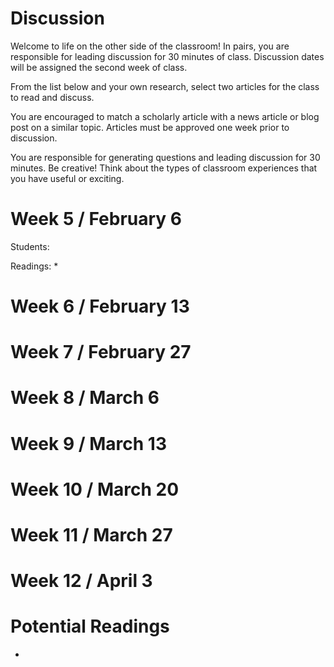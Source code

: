 # Discussion
Welcome to life on the other side of the classroom! In pairs, you are responsible for leading discussion for 30 minutes of class. Discussion dates will be assigned the second week of class. 

From the list below and your own research, select two articles for the class to read and discuss. 

You are encouraged to match a scholarly article with a news article or blog post on a similar topic. Articles must be approved one week prior to discussion.

You are responsible for generating questions and leading discussion for 30 minutes. Be creative! Think about the types of classroom experiences that you have useful or exciting.

  
# Week 5 / February 6
Students:

Readings: 
*  

# Week 6 / February 13

# Week 7 / February 27

# Week 8 / March 6

# Week 9 / March 13

# Week 10 / March 20

# Week 11 / March 27

# Week 12 / April 3




# Potential Readings
* 
